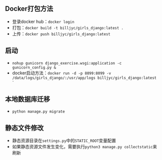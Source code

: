 ## Docker打包方法
* 登录docker hub：`docker login`
* 打包：`docker build -t billjyc/girls_django:latest .`
* 上传：`docker push billjyc/girls_django:latest`

## 启动
* `nohup gunicorn django_exercise.wsgi:application -c gunicorn_config.py &`
* docker启动方法：`docker run -d -p 8099:8099 -v /data/logs/girls_django/:/usr/app/logs billjyc/girls_django:latest`
`

## 本地数据库迁移
* `python manage.py migrate`


## 静态文件修改
* 静态资源目录在`settings.py`中的`STATIC_ROOT`变量配置
* 如果静态资源文件发生变化，需要执行`python3 manage.py collectstatic`来刷新